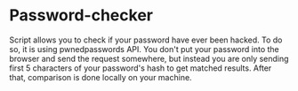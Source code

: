 # Password-checker

Script allows you to check if your password have ever been hacked. To do so, it is using pwnedpasswords API. You don't put your password into the browser and send the request somewhere, but instead you are only sending first 5 characters of your password's hash to get matched results. After that, comparison is done locally on your machine.
